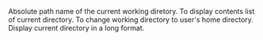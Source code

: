 Absolute path name of the current working diretory.
To display contents list of current directory.
To change working directory to user's home directory.
Display current directory in a long format.
